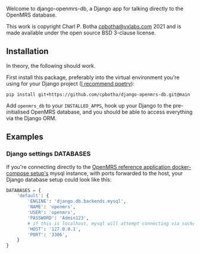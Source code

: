 Welcome to django-openmrs-db, a Django app for talking directly to the OpenMRS
database.

This work is copyright Charl P. Botha <cpbotha@vxlabs.com> 2021 and is made
available under the open source BSD 3-clause license.
## Installation

In theory, the following should work.

First install this package, preferably into the virtual environment you're using
for your Django project ([I recommend
poetry](https://vxlabs.com/software-development-handbook/#prefer-poetry-for-managing-project-and-product-dependencies)):

```shell
pip install git+https://github.com/cpbotha/django-openmrs-db.git@main
```

Add `openmrs_db` to your `INSTALLED_APPS`, hook up your Django to the
pre-initialised OpenMRS database, and you should be able to access everything
via the Django ORM.

## Examples

### Django settings DATABASES

If you're connecting directly to the [OpenMRS reference application
docker-compose
setup's](https://github.com/openmrs/openmrs-contrib-ansible-docker-compose/tree/master/files/qa-refapp)
mysql instance, with ports forwarded to the host, your Django database setup
could look like this:

```python
DATABASES = {
    'default': {
        'ENGINE': 'django.db.backends.mysql',
        'NAME': 'openmrs',
        'USER': 'openmrs',
        'PASSWORD': 'Admin123',
        # if this is localhost, mysql will attempt connecting via socket
        'HOST': '127.0.0.1',
        'PORT': '3306',        
    }
}
```